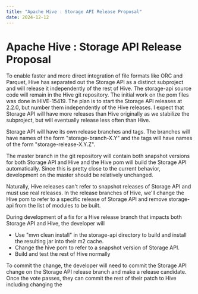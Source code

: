 ```yaml
---
title: "Apache Hive : Storage API Release Proposal"
date: 2024-12-12
---
```


# Apache Hive : Storage API Release Proposal

To enable faster and more direct integration of file formats like ORC and Parquet, Hive has separated out the Storage API as a distinct subproject and will release it independently of the rest of Hive. The storage-api source code will remain in the Hive git repository. The initial work on the pom files was done in HIVE-15419. The plan is to start the Storage API releases at 2.2.0, but number them independently of the Hive releases. I expect that Storage API will have more releases than Hive originally as we stabilize the subproject, but will eventually release less often than Hive.

Storage API will have its own release branches and tags. The branches will have names of the form "storage-branch-X.Y" and the tags will have names of the form "storage-release-X.Y.Z".

The master branch in the git repository will contain both snapshot versions for both Storage API and Hive and the Hive pom will build the Storage API automatically. Since this is pretty close to the current behavior, development on the master should be relatively unchanged.

Naturally, Hive releases can't refer to snapshot releases of Storage API and must use real releases. In the release branches of Hive, we'll change the Hive pom to refer to a specific release of Storage API and remove storage-api from the list of modules to be built.

During development of a fix for a Hive release branch that impacts both Storage API and Hive, the developer will

* Use "mvn clean install" in the storage-api directory to build and install the resulting jar into their m2 cache.
* Change the hive pom to refer to a snapshot version of Storage API.
* Build and test the rest of Hive normally

To commit the change, the developer will need to commit the Storage API change on the Storage API release branch and make a release candidate. Once the vote passes, they can commit the rest of their patch to Hive including changing the

 

 

 

